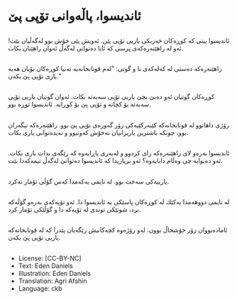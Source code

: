 # ئاندیسوا، پاڵەوانی تۆپی پێ

##
ئاندیسوا بینی كە كوڕەكان خەریكی یاریی تۆپی پێن. ئەویش پێی خۆش بوو لەگەڵیان بێت! ئەو لە راهێنەرەكەی پرسی كە ئایا دەتوانی لەگەڵ ئەوان راهێنان بكات.

##
راهێنەرەكە دەستی لە کەلەکەی نا و گوتی: "لەم قوتابخانەیە تەنیا كوڕەکان بۆیان هەیە یاری تۆپی پێ بكەن."

##
كوڕەكان گوتیان ئەو دەبێ بچێ یاریی تۆپی سه‌به‌ته بکات. ئەوان گوتیان یاریی تۆپی سه‌به‌ته بۆ كچانە و تۆپی پێ بۆ كوڕانە. ئاندیسوا توڕه بوو.

##
رۆژی داهاتوو لە قوتابخانەكە کێبه‌رکێیه‌کی زۆر گەورەی تۆپی پێ بوو. راهێنەرەكە نیگەران بوو، چونكە باشترین یاریزانیان نەخۆش کەوتبوو و نەیدەتوانی یاری بكات.

##
ئاندیسوا بەرەو لای راهێنەرەكە رای كردوو و لەبەری پاڕایەوە كە رێگەی بدات یاری بكات. ئەو دەبوایە چی وەڵام دابایەوە؟ ئەو بریاریدا كە ئاندیسوا دەتوانێ لەگەڵ تیمەكەدا بێت.

##
یارییەكی سەخت بوو. لە تایمی یه‌که‌مدا كەس گۆڵی تۆمار نەكرد.

##
لە تایمی دووهه‌مدا یەكێك لە كوڕەكان پاسێكی بە ئاندیسوا دا. ئەو تۆپەكەی بەرەو گۆڵەكە برد، شوتێكی توندی لە تۆپەكە دا و گۆڵێكی تۆمار كرد.

##
ئاماده‌بووان زۆر خۆشحاڵ بوون. لەو رۆژەوە كچەکانیش رێگەیان پێدرا كە لە قوتابخانەكە یاریی تۆپی پێ بكەن.

##
* License: [CC-BY-NC]
* Text: Eden Daniels
* Illustration: Eden Daniels
* Translation: Agri Afshin
* Language: ckb
